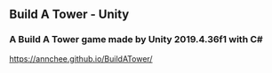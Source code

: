 ## Build A Tower - Unity 

### A Build A Tower game made by Unity 2019.4.36f1 with C#

https://annchee.github.io/BuildATower/
